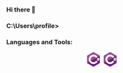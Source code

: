 ### Hi there 👋
### C:\Users\profile>

  <h3 align="left">Languages and Tools:</h3>
<p align="center"> 
  <a href="https://www.w3schools.com/cs/" target="_blank" rel="noreferrer"> <img src="https://raw.githubusercontent.com/devicons/devicon/master/icons/csharp/csharp-original.svg" alt="csharp" width="40" height="40"/></a> 
  <a href="[https://www.w3schools.com/cs/](https://img.shields.io/badge/JavaScript-F7DF1E.svg?style=for-the-badge&logo=JavaScript&logoColor=black)" target="_blank" rel="noreferrer"> <img src="https://raw.githubusercontent.com/devicons/devicon/master/icons/csharp/csharp-original.svg" alt="csharp" width="40" height="40"/></a> 

</p>
